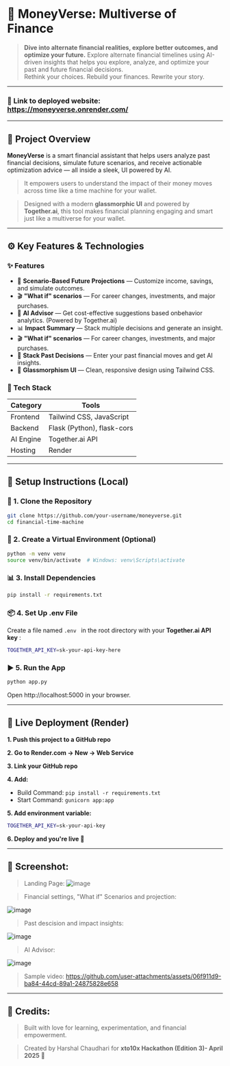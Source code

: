 # 💸 MoneyVerse: Multiverse of Finance

> **Dive into alternate financial realities, explore better outcomes, and optimize your future.**
> Explore alternate financial timelines using AI-driven insights that helps you explore, analyze, and optimize your past and future financial decisions.  
> Rethink your choices. Rebuild your finances. Rewrite your story.

---
### 🔗 Link to deployed website: https://moneyverse.onrender.com/
---
## 📘 Project Overview

**MoneyVerse** is a smart financial assistant that helps users analyze past financial decisions, simulate future scenarios, and receive actionable optimization advice — all inside a sleek,  UI powered by AI.

> It empowers users to understand the impact of their money moves across time like a time machine for your wallet.

> Designed with a modern **glassmorphic UI** and powered by **Together.ai**, this tool makes financial planning engaging and smart just like a multiverse for your wallet.

---

## ⚙️ Key Features & Technologies

### ✨ Features

- 🔮 **Scenario-Based Future Projections** — Customize income, savings, and simulate outcomes.
- 🎬 **"What if" scenarios** — For career changes, investments, and major purchases.
- 🤖 **AI Advisor** — Get cost-effective suggestions based onbehavior analytics. (Powered by Together.ai)
- 📊 **Impact Summary** — Stack multiple decisions and generate an  insight.
- 🎬 **"What if" scenarios** — For career changes, investments, and major purchases.
- 🔁 **Stack Past Decisions** — Enter your past financial moves and get AI insights.
- 🧊 **Glassmorphism UI** — Clean, responsive design using Tailwind CSS.


### 🧰 Tech Stack
| Category    | Tools                            |
|-------------|----------------------------------|
| Frontend    | Tailwind CSS, JavaScript         |
| Backend     | Flask (Python), flask-cors       |
| AI Engine   | Together.ai API                  |
| Hosting     | Render                           |

---

## 🚀 Setup Instructions (Local)

### 🔧 1. Clone the Repository
```bash
git clone https://github.com/your-username/moneyverse.git
cd financial-time-machine
```

### 🔐 2. Create a Virtual Environment (Optional)
```bash
python -m venv venv
source venv/bin/activate  # Windows: venv\Scripts\activate
```

### 📊 3. Install Dependencies
```bash
pip install -r requirements.txt
```

### 📦 4. Set Up .env File
Create a file named ```.env ``` in the root directory with your **Together.ai API key** :
```bash
TOGETHER_API_KEY=sk-your-api-key-here
```

### ▶️ 5. Run the App
```bash
python app.py
```
Open http://localhost:5000 in your browser.

---

## 🚀 Live Deployment (Render)
**1. Push this project to a GitHub repo**

**2. Go to Render.com → New → Web Service**

**3. Link your GitHub repo**

**4. Add:**
- Build Command: `pip install -r requirements.txt`
- Start Command: `gunicorn app:app`

**5. Add environment variable:**
```bash
TOGETHER_API_KEY=sk-your-api-key
```
**6. Deploy and you're live 🎉**

---
## 📸 Screenshot:

>Landing Page:
![image](https://github.com/user-attachments/assets/960c53dc-de16-48e3-946c-eb8cacb4ca8d)

>Financial settings, "What if" Scenarios and projection:

![image](https://github.com/user-attachments/assets/7fc0e84f-9047-4e9f-a42a-907f10bcce66)

>Past descision and impact insights:

![image](https://github.com/user-attachments/assets/0b782735-8b40-4d32-9c73-1ba0d7df9cb5)

>AI Advisor:

![image](https://github.com/user-attachments/assets/535e0db1-c35a-44e1-9bdc-2779b9c1fd9b)

>Sample video:
https://github.com/user-attachments/assets/06f911d9-ba84-44cd-89a1-24875828e658

---

## 🙌 Credits:
>Built with love for learning, experimentation, and financial empowerment.

>Created by Harshal Chaudhari for **xto10x Hackathon (Edition 3)- April 2025 🚀**
